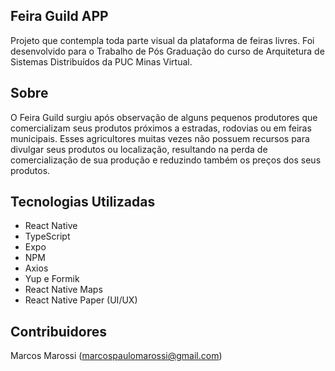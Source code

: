   ## Feira Guild APP

Projeto que contempla toda parte visual da plataforma de feiras livres. Foi desenvolvido para o Trabalho de Pós Graduação do curso de Arquitetura de Sistemas Distribuídos da PUC Minas Virtual.

## Sobre

O Feira Guild surgiu após observação de alguns pequenos produtores que comercializam seus produtos próximos a estradas, rodovias ou em feiras municipais. Esses agricultores muitas vezes não possuem recursos para divulgar seus produtos ou localização, resultando na perda de comercialização de
sua produção e reduzindo também os preços dos seus produtos.

## Tecnologias Utilizadas

* React Native
* TypeScript
* Expo
* NPM
* Axios
* Yup e Formik
* React Native Maps
* React Native Paper (UI/UX)

## Contribuidores

Marcos Marossi (marcospaulomarossi@gmail.com)
